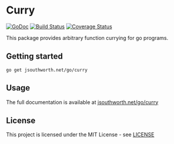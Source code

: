 # Curry

[![GoDoc](https://godoc.org/jsouthworth.net/go/curry?status.svg)](https://godoc.org/jsouthworth.net/go/curry)
[![Build Status](https://travis-ci.org/jsouthworth/curry.svg?branch=master)](https://travis-ci.org/jsouthworth/curry)
[![Coverage Status](https://coveralls.io/repos/github/jsouthworth/curry/badge.svg?branch=master)](https://coveralls.io/github/jsouthworth/curry?branch=master)

This package provides arbitrary function currying for go programs.

## Getting started
```
go get jsouthworth.net/go/curry
```

## Usage

The full documentation is available at
[jsouthworth.net/go/curry](https://jsouthworth.net/go/curry)

## License

This project is licensed under the MIT License - see [LICENSE](LICENSE)

